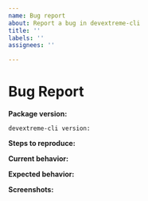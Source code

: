 ```yaml
---
name: Bug report
about: Report a bug in devextreme-cli
title: ''
labels: ''
assignees: ''

---
```


<!-- *************************************************************************************************
To reduce the time it takes to process issues, search opened and closed tickets in our support center (https://www.devexpress.com/Support/Center/Question/List/1) before you submit a new issue. The tickets can contain resolutions, workarounds, or information about fixes.

You can also find information that can help you to resolve the issue in the following resources:

    - https://github.com/DevExpress/devextreme-cli/blob/master/README.md
******************************************************************************************************* -->

# Bug Report

<!-- Please provide the following information -->

**Package version:**

    devextreme-cli version:

**Steps to reproduce:**
<!-- Provide commands in the sequence you used them. -->

**Current behavior:**
<!-- Describe how the bug manifests. -->

**Expected behavior:**
<!-- Describe what you expect to happen. -->

**Screenshots:**
<!-- Add screenshots that demonstrate your problem if possible. -->
